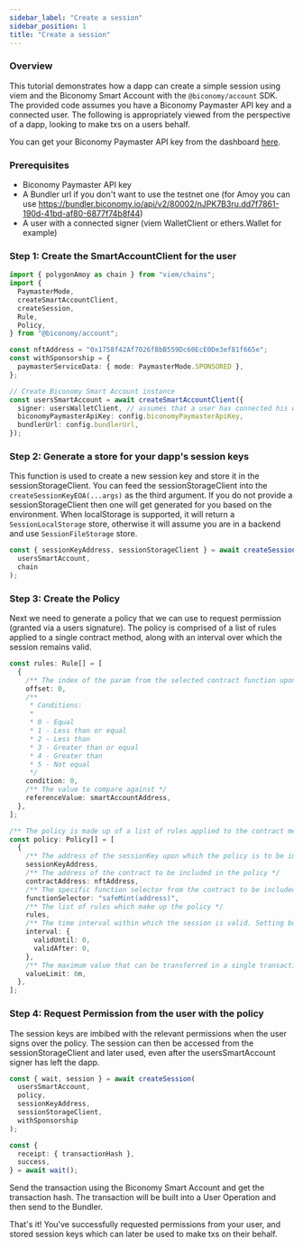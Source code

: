 ```yaml
---
sidebar_label: "Create a session"
sidebar_position: 1
title: "Create a session"
---
```


### Overview

This tutorial demonstrates how a dapp can create a simple session using viem and the Biconomy Smart Account with the `@biconomy/account` SDK. The provided code assumes you have a Biconomy Paymaster API key and a connected user. The following is appropriately viewed from the perspective of a dapp, looking to make txs on a users behalf.

You can get your Biconomy Paymaster API key from the dashboard [here](https://dashboard.biconomy.io/).

### Prerequisites

- Biconomy Paymaster API key
- A Bundler url if you don't want to use the testnet one (for Amoy you can use https://bundler.biconomy.io/api/v2/80002/nJPK7B3ru.dd7f7861-190d-41bd-af80-6877f74b8f44)
- A user with a connected signer (viem WalletClient or ethers.Wallet for example)

### Step 1: Create the SmartAccountClient for the user

```typescript
import { polygonAmoy as chain } from "viem/chains";
import {
  PaymasterMode,
  createSmartAccountClient,
  createSession,
  Rule,
  Policy,
} from "@biconomy/account";

const nftAddress = "0x1758f42Af7026fBbB559Dc60EcE0De3ef81f665e";
const withSponsorship = {
  paymasterServiceData: { mode: PaymasterMode.SPONSORED },
};

// Create Biconomy Smart Account instance
const usersSmartAccount = await createSmartAccountClient({
  signer: usersWalletClient, // assumes that a user has connected his walletClient (or an ethers Wallet) to your dapp
  biconomyPaymasterApiKey: config.biconomyPaymasterApiKey,
  bundlerUrl: config.bundlerUrl,
});
```

### Step 2: Generate a store for your dapp's session keys

This function is used to create a new session key and store it in the sessionStorageClient.
You can feed the sessionStorageClient into the `createSessionKeyEOA(...args)` as the third argument. If you do not provide a sessionStorageClient then one will get generated for you based on the environment.
When localStorage is supported, it will return a `SessionLocalStorage` store, otherwise it will assume you are in a backend and use `SessionFileStorage` store.

```typescript
const { sessionKeyAddress, sessionStorageClient } = await createSessionKeyEOA(
  usersSmartAccount,
  chain
);
```

### Step 3: Create the Policy

Next we need to generate a policy that we can use to request permission (granted via a users signature). The policy is comprised of a list of rules applied to a single contract method, along with an interval over which the session remains valid.

```typescript
const rules: Rule[] = [
  {
    /** The index of the param from the selected contract function upon which the condition will be applied */
    offset: 0,
    /**
     * Conditions:
     *
     * 0 - Equal
     * 1 - Less than or equal
     * 2 - Less than
     * 3 - Greater than or equal
     * 4 - Greater than
     * 5 - Not equal
     */
    condition: 0,
    /** The value to compare against */
    referenceValue: smartAccountAddress,
  },
];

/** The policy is made up of a list of rules applied to the contract method with and interval */
const policy: Policy[] = [
  {
    /** The address of the sessionKey upon which the policy is to be imparted */
    sessionKeyAddress,
    /** The address of the contract to be included in the policy */
    contractAddress: nftAddress,
    /** The specific function selector from the contract to be included in the policy */
    functionSelector: "safeMint(address)",
    /** The list of rules which make up the policy */
    rules,
    /** The time interval within which the session is valid. Setting both to 0 will keep a session alive indefinitely */
    interval: {
      validUntil: 0,
      validAfter: 0,
    },
    /** The maximum value that can be transferred in a single transaction */
    valueLimit: 0n,
  },
];
```

### Step 4: Request Permission from the user with the policy

The session keys are imbibed with the relevant permissions when the user signs over the policy. The session can then be accessed from the sessionStorageClient and later used, even after the usersSmartAccount signer has left the dapp.

```typescript
const { wait, session } = await createSession(
  usersSmartAccount,
  policy,
  sessionKeyAddress,
  sessionStorageClient,
  withSponsorship
);

const {
  receipt: { transactionHash },
  success,
} = await wait();
```

Send the transaction using the Biconomy Smart Account and get the transaction hash. The transaction will be built into a User Operation and then send to the Bundler.

That's it! You've successfully requested permissions from your user, and stored session keys which can later be used to make txs on their behalf.
